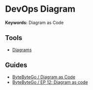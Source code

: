# DevOps Diagram

**Keywords:** Diagram as Code

<!--
https://github.com/goatcorp/goatcorp-infra/tree/main
https://github.com/theztd/startup-infra-docker
-->

## Tools

- [Diagrams](/diagrams.md)

## Guides

- [ByteByteGo / Diagram as Code](https://blog.bytebytego.com/p/diagram-as-code)
- [ByteByteGo / EP 12: Diagram as code](https://blog.bytebytego.com/p/how-https-works-youtube-diagram-as)

